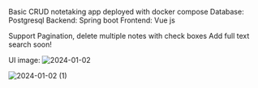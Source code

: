 Basic CRUD notetaking app deployed with docker compose
Database: Postgresql
Backend: Spring boot
Frontend: Vue js

Support Pagination, delete multiple notes with check boxes
Add full text search soon!

UI image:
![2024-01-02](https://github.com/DuyPhamQuang/NoteTakingApp-Springboot/assets/83659573/f72c034e-b540-4094-a3c3-7f3689e14686)

![2024-01-02 (1)](https://github.com/DuyPhamQuang/NoteTakingApp-Springboot/assets/83659573/bc61847a-ee72-499e-afbe-af1efec9268e)


